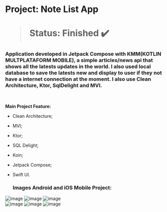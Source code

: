 <h1> Project: Note List App<h1> 

  > Status: Finished ✔️
  
  ### Application developed in Jetpack Compose with KMM(KOTLIN MULTPLATAFORM MOBILE), a simple articles/news api that shows all the latests updates in the world. I also used local database to save the latests new and display to user if they not have a internet connection at the moment. I also use Clean Architecture, Ktor, SqlDelight and MVI.
  
  <br>

  <strong>Main Project Feature: </strong>

 + Clean Architecture;
 + MVI;
 + Ktor;
 + SQL Delight;
 + Koin;
 + Jetpack Compose;
 + Swift UI.
   
   ### Images Android and iOS Mobile Project:

![image](https://github.com/user-attachments/assets/54ab6841-1582-47c6-b651-93b74846d57e)
![image](https://github.com/user-attachments/assets/354e96a8-e6b4-42bb-bdd7-98de9cbe6f43)
![image](https://github.com/user-attachments/assets/a49cd2b3-9518-44f9-a4d7-2a1dc07345b4)
  <br>
![image](https://github.com/user-attachments/assets/e2302e91-562f-4b6f-9327-779bc2f6682a)
![image](https://github.com/user-attachments/assets/72ccecab-26db-4b54-b7a7-a5858a0eebf8)
![image](https://github.com/user-attachments/assets/3565c74f-ca96-4263-a9eb-7ad53b7cf416)




